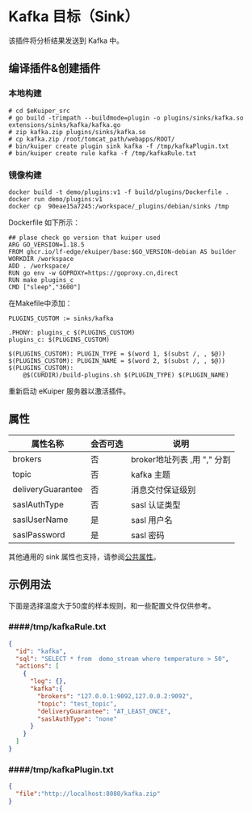 # Kafka 目标（Sink）

该插件将分析结果发送到 Kafka 中。
## 编译插件&创建插件

### 本地构建
```shell
# cd $eKuiper_src
# go build -trimpath --buildmode=plugin -o plugins/sinks/kafka.so extensions/sinks/kafka/kafka.go
# zip kafka.zip plugins/sinks/kafka.so
# cp kafka.zip /root/tomcat_path/webapps/ROOT/
# bin/kuiper create plugin sink kafka -f /tmp/kafkaPlugin.txt
# bin/kuiper create rule kafka -f /tmp/kafkaRule.txt
```

### 镜像构建
```
docker build -t demo/plugins:v1 -f build/plugins/Dockerfile .
docker run demo/plugins:v1
docker cp  90eae15a7245:/workspace/_plugins/debian/sinks /tmp
```
Dockerfile 如下所示：
```
## plase check go version that kuiper used
ARG GO_VERSION=1.18.5
FROM ghcr.io/lf-edge/ekuiper/base:$GO_VERSION-debian AS builder
WORKDIR /workspace
ADD . /workspace/
RUN go env -w GOPROXY=https://goproxy.cn,direct
RUN make plugins_c
CMD ["sleep","3600"]
```
在Makefile中添加：
```
PLUGINS_CUSTOM := sinks/kafka

.PHONY: plugins_c $(PLUGINS_CUSTOM)
plugins_c: $(PLUGINS_CUSTOM)

$(PLUGINS_CUSTOM): PLUGIN_TYPE = $(word 1, $(subst /, , $@))
$(PLUGINS_CUSTOM): PLUGIN_NAME = $(word 2, $(subst /, , $@))
$(PLUGINS_CUSTOM):
	@$(CURDIR)/build-plugins.sh $(PLUGIN_TYPE) $(PLUGIN_NAME)
```

重新启动 eKuiper 服务器以激活插件。

## 属性

| 属性名称              | 会否可选 | 说明                   |
|-------------------|------|----------------------|
| brokers           | 否    | broker地址列表 ,用 "," 分割 |
| topic             | 否    | kafka 主题             |
| deliveryGuarantee | 否    | 消息交付保证级别             |
| saslAuthType      | 否    | sasl 认证类型            |
| saslUserName      | 是    | sasl 用户名             |
| saslPassword      | 是    | sasl 密码              |


其他通用的 sink 属性也支持，请参阅[公共属性](../overview.md#公共属性)。

## 示例用法

下面是选择温度大于50度的样本规则，和一些配置文件仅供参考。

### ####/tmp/kafkaRule.txt
```json
{
  "id": "kafka",
  "sql": "SELECT * from  demo_stream where temperature > 50",
  "actions": [
    {
      "log": {},
      "kafka":{
        "brokers": "127.0.0.1:9092,127.0.0.2:9092",
        "topic": "test_topic",
        "deliveryGuarantee": "AT_LEAST_ONCE",
        "saslAuthType": "none"
      }
    }
  ]
}
```
### ####/tmp/kafkaPlugin.txt
```json
{
  "file":"http://localhost:8080/kafka.zip"
}
```
